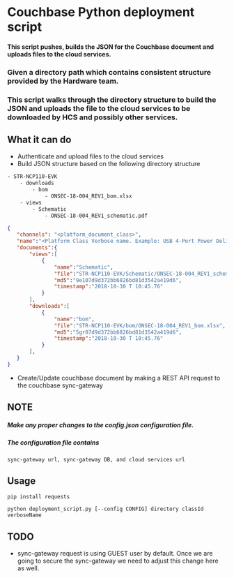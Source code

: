 # Couchbase Python deployment script

#### This script pushes, builds the JSON for the Couchbase document and uploads files to the cloud services.
### Given a directory path which contains consistent structure provided by the Hardware team.
### This script walks through the directory structure to build the JSON and uploads the file to the cloud services to be downloaded by HCS and possibly other services.

## What it can do
- Authenticate and upload files to the cloud services
- Build JSON structure based on the following directory structure
```html
- STR-NCP110-EVK
    - downloads
        - bom
            - ONSEC-18-004_REV1_bom.xlsx
    - views
        - Schematic
            - ONSEC-18-004_REV1_schematic.pdf
```
```json
{
   "channels": "<platform_document_class>",
   "name":"<Platform Class Verbose name. Example: USB 4-Port Power Delivery",
   "documents":{
       "views":[
           {
               "name":"Schematic",
               "file":"STR-NCP110-EVK/Schematic/ONSEC-18-004_REV1_schematic.pdf",
               "md5":"9e107d9d372bb6826bd81d3542a419d6",
               "timestamp":"2018-10-30 T 10:45.76"
           }
       ],
       "downloads":[
           {
               "name":"bom",
               "file":"STR-NCP110-EVK/bom/ONSEC-18-004_REV1_bom.xlsx",
               "md5":"5gr07d9d372bb6826bd81d3542a419d6",
               "timestamp":"2018-10-30 T 10:45.76"
           }
       ],
   }
}
```
- Create/Update couchbase document by making a REST API request to the couchbase sync-gateway

## NOTE
##### Make any proper changes to the config.json configuration file. 
##### The configuration file contains 
`sync-gateway url, sync-gateway DB, and cloud services url`

## Usage

```pip install requests```

`python deployment_script.py [--config CONFIG] directory classId verboseName`

## TODO
- sync-gateway request is using GUEST user by default. Once we are going to secure the sync-gateway we need to adjust this change here as well.